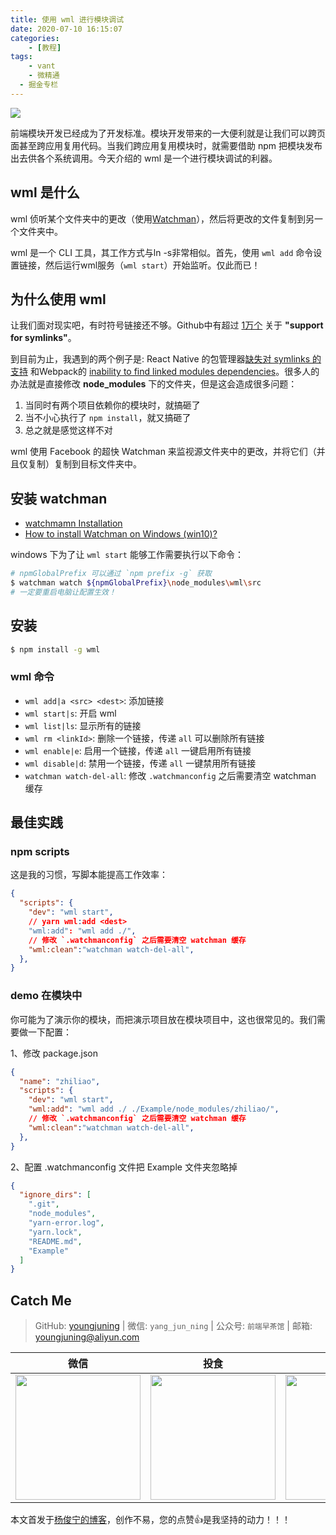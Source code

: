 ```yaml
---
title: 使用 wml 进行模块调试
date: 2020-07-10 16:15:07
categories:
	- [教程]
tags:
	- vant
	- 微精通
  - 掘金专栏
---
```


![](https://i.loli.net/2020/07/10/U9HfpMmCqe3ZV25.jpg)

前端模块开发已经成为了开发标准。模块开发带来的一大便利就是让我们可以跨页面甚至跨应用复用代码。当我们跨应用复用模块时，就需要借助 npm 把模块发布出去供各个系统调用。今天介绍的 wml 是一个进行模块调试的利器。

<!--more-->

## wml 是什么

wml 侦听某个文件夹中的更改（使用[Watchman](https://facebook.github.io/watchman/)），然后将更改的文件复制到另一个文件夹中。

wml 是一个 CLI 工具，其工作方式与ln -s非常相似。首先，使用 `wml add` 命令设置链接，然后运行wml服务（`wml start`）开始监听。仅此而已！

## 为什么使用 wml

让我们面对现实吧，有时符号链接还不够。Github中有超过 [1万个](https://github.com/search?utf8=%E2%9C%93&q=support+for+symlinks&type=Issues) 关于 **"support for symlinks"**。

到目前为止，我遇到的两个例子是: React Native 的包管理器[缺失对 symlinks 的支持](https://github.com/facebook/react-native/issues/637) 和Webpack的 [inability to find linked modules dependencies](http://webpack.github.io/docs/troubleshooting.html#npm-linked-modules-doesn-t-find-their-dependencies)。很多人的办法就是直接修改 **node_modules** 下的文件夹，但是这会造成很多问题：

1. 当同时有两个项目依赖你的模块时，就搞砸了
2. 当不小心执行了 `npm install`，就又搞砸了
3. 总之就是感觉这样不对

wml 使用 Facebook 的超快 Watchman 来监视源文件夹中的更改，并将它们（并且仅复制）复制到目标文件夹中。

## 安装 watchman

- [watchmamn Installation](https://facebook.github.io/watchman/docs/install)
- [How to install Watchman on Windows (win10)?](https://stackoverflow.com/questions/38451764/how-to-install-watchman-on-windows-win10)

windows 下为了让 `wml start` 能够工作需要执行以下命令：

```sh
# npmGlobalPrefix 可以通过 `npm prefix -g` 获取
$ watchman watch ${npmGlobalPrefix}\node_modules\wml\src
# 一定要重启电脑让配置生效！
```

## 安装

```sh
$ npm install -g wml
```

### wml 命令

- `wml add|a <src> <dest>`: 添加链接
- `wml start|s`: 开启 wml
- `wml list|ls`: 显示所有的链接
- `wml rm <linkId>`: 删除一个链接，传递 `all` 可以删除所有链接
- `wml enable|e`: 启用一个链接，传递 `all` 一键启用所有链接
- `wml disable|d`: 禁用一个链接，传递 `all` 一键禁用所有链接
- `watchman watch-del-all`: 修改 `.watchmanconfig` 之后需要清空 watchman 缓存

## 最佳实践

### npm scripts

这是我的习惯，写脚本能提高工作效率：

```json
{
  "scripts": {
    "dev": "wml start",
    // yarn wml:add <dest>
    "wml:add": "wml add ./",
    // 修改 `.watchmanconfig` 之后需要清空 watchman 缓存
    "wml:clean":"watchman watch-del-all",
  },
}
```

### demo 在模块中

你可能为了演示你的模块，而把演示项目放在模块项目中，这也很常见的。我们需要做一下配置：

1、修改 package.json

```json
{
  "name": "zhiliao",
  "scripts": {
    "dev": "wml start",
    "wml:add": "wml add ./ ./Example/node_modules/zhiliao/",
    // 修改 `.watchmanconfig` 之后需要清空 watchman 缓存
    "wml:clean":"watchman watch-del-all",
  },
}
```

2、配置 .watchmanconfig 文件把 Example 文件夹忽略掉

```json
{
  "ignore_dirs": [
    ".git",
    "node_modules",
    "yarn-error.log",
    "yarn.lock",
    "README.md",
    "Example"
  ]
}
```

## Catch Me

> GitHub: [youngjuning](https://github.com/youngjuning) | 微信: `yang_jun_ning` | 公众号: `前端早茶馆` | 邮箱: youngjuning@aliyun.com

|                             微信                             |                             投食                             |                            公众号                            |
| :----------------------------------------------------------: | :----------------------------------------------------------: | :----------------------------------------------------------: |
| <img src="https://i.loli.net/2020/02/22/q2tLiGYvhIxm3Fl.jpg" width="200px"/> | <img src="https://i.loli.net/2020/02/23/q56X1eYZuITQpsj.png" width="200px"/> | <img src="https://i.loli.net/2020/07/28/6AyutjZ1XI4aUDV.jpg" width="200px"/> |

本文首发于[杨俊宁的博客](https://youngjuning.js.org/)，创作不易，您的点赞👍是我坚持的动力！！！
